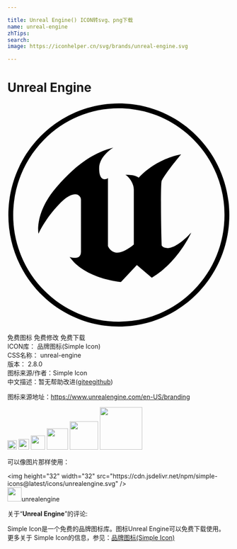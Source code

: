 ```yaml
---

title: Unreal Engine() ICON转svg、png下载
name: unreal-engine
zhTips: 
search: 
image: https://iconhelper.cn/svg/brands/unreal-engine.svg

---
```


# Unreal Engine  <small style="font-size: 60%;font-weight: 100"></small>

<div id="svg" class="svg-wrap">
<svg role="img" viewBox="0 0 24 24" xmlns="http://www.w3.org/2000/svg"><title>Unreal Engine icon</title><path d="M11.999 0C5.427 0 .1 5.373.1 12c0 6.628 5.327 12 11.899 12 6.571 0 11.899-5.372 11.899-12 0-6.627-5.328-12-11.9-12zm0 .528c3.038 0 5.895 1.194 8.043 3.36A11.446 11.446 0 0 1 23.374 12c0 3.064-1.183 5.945-3.332 8.112A11.254 11.254 0 0 1 12 23.472a11.253 11.253 0 0 1-8.044-3.36A11.447 11.447 0 0 1 .623 12c0-3.064 1.184-5.945 3.332-8.112A11.252 11.252 0 0 1 12 .528zm-.595 4.223c-1.938.52-3.732 1.516-6.123 4.258-2.392 2.742-1.938 5.006-1.938 5.006s.66-1.558 2.247-3.199c.752-.777 1.314-1.037 1.698-1.038a.598.598 0 0 1 .632.602v5.567c0 .55-.354.669-.68.663-.279-.005-.537-.102-.537-.102 1.63 2.368 5.526 2.7 5.526 2.7l1.711-1.828.04.035 1.568 1.336c2.866-1.703 4.248-4.86 4.248-4.86-1.279 1.353-2.094 1.669-2.578 1.667-.429-.003-.597-.255-.597-.255-.023-.117-.063-1.81-.078-3.505-.014-1.756-.001-3.513.087-3.518.494-.929 2.073-2.802 2.073-2.802-2.948.581-4.556 2.513-4.556 2.513-.475-.374-1.444-.311-1.444-.311.454.25.907.976.907 1.578v5.92s-.99.873-1.752.873c-.451 0-.729-.247-.881-.449a1.182 1.182 0 0 1-.15-.258V8.033a.634.634 0 0 1-.363.123c-.162 0-.33-.082-.444-.32-.086-.18-.141-.45-.141-.842 0-1.35 1.525-2.243 1.525-2.243z"/></svg>
</div>
<detail full-name='unreal-engine'></detail>

<div class="detail-page">
<p>
<span><span class="badge-success badge">免费图标</span> <span class="badge-success badge">免费修改</span>  <span class="badge-success badge">免费下载</span> </span>
<br/>
<span>
ICON库：
<span class="badge-secondary badge">品牌图标(Simple Icon)</span> 
</span>
<br/>
<span>
CSS名称：
<span class="badge-secondary badge">unreal-engine</span> 
</span>

<br/>
<span>
版本：
<span class="badge-secondary badge">2.8.0</span> 
</span>
<br/>
<span>图标来源/作者：<span class="badge-light badge">Simple Icon</span></span> 
<br/>
<span class="zh-detail">中文描述：暂无<span class="help-link"><span>帮助改进</span>(<a href="https://gitee.com/liuwave/icon-helper/edit/master/json/brands/unreal-engine.json" target="_blank" rel="noopener noreferrer">gitee</a><a href="https://github.com/liuwave/icon-helper/edit/master/json/brands/unreal-engine.json" target="_blank" rel="noopener noreferrer">github</a></span>)</span><br/>
</p>
</div><div class="description description alert alert-light"><p>图标来源地址：<a href="https://www.unrealengine.com/en-US/branding" target="_blank" rel="noopener noreferrer">https://www.unrealengine.com/en-US/branding</a></p></div>
<div class="alert alert-dark">
<img height="21" width="21" src="https://cdn.jsdelivr.net/npm/simple-icons@latest/icons/unrealengine.svg" />
<img height="24" width="24" src="https://cdn.jsdelivr.net/npm/simple-icons@latest/icons/unrealengine.svg" />
<img height="32" width="32" src="https://cdn.jsdelivr.net/npm/simple-icons@latest/icons/unrealengine.svg" />
<img height="48" width="48" src="https://cdn.jsdelivr.net/npm/simple-icons@latest/icons/unrealengine.svg" />
<img height="64" width="64" src="https://cdn.jsdelivr.net/npm/simple-icons@latest/icons/unrealengine.svg" />
<img height="96" width="96" src="https://cdn.jsdelivr.net/npm/simple-icons@latest/icons/unrealengine.svg" />

</div>
<div>
  <p>可以像图片那样使用：    
  </p>
  <div class="alert alert-primary" style="font-size: 14px">
    &lt;img height="32" width="32" src="https://cdn.jsdelivr.net/npm/simple-icons@latest/icons/unrealengine.svg" /&gt;
    <copy-btn content='<img height="32" width="32" src="https://cdn.jsdelivr.net/npm/simple-icons@latest/icons/unrealengine.svg" />'></copy-btn>
  </div>
  <div class="alert alert-secondary">
    <img height="32" width="32" src="https://cdn.jsdelivr.net/npm/simple-icons@latest/icons/unrealengine.svg" />unrealengine
    <copy-btn content="unrealengine" btn-title="复制图标名称"></copy-btn>
  </div>
</div>
<div class="icon-detail__container">
<p>关于“<b>Unreal Engine</b>”的评论:</p>
</div>
<Vssue title="关于“Unreal Engine”的评论" />
<div><p>Simple Icon是一个免费的品牌图标库。图标Unreal Engine可以免费下载使用。更多关于  Simple Icon的信息，参见：<a target="_blank" href="https://iconhelper.cn/brands.html">品牌图标(Simple Icon)</a>
</p></div>
